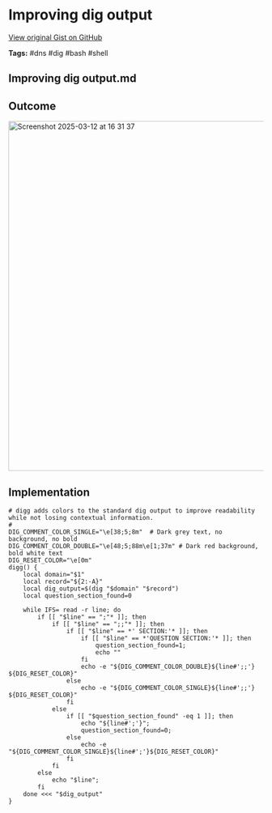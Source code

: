 # Improving dig output 

[View original Gist on GitHub](https://gist.github.com/Integralist/49d86970ed78cfaddfffc59754ce6c4b)

**Tags:** #dns #dig #bash #shell

## Improving dig output.md

## Outcome

<img width="691" alt="Screenshot 2025-03-12 at 16 31 37" src="https://gist.github.com/user-attachments/assets/7f884893-160d-4cb9-bab3-d871e8e131b1" />

## Implementation

```shell
# digg adds colors to the standard dig output to improve readability while not losing contextual information.
#
DIG_COMMENT_COLOR_SINGLE="\e[38;5;8m"  # Dark grey text, no background, no bold
DIG_COMMENT_COLOR_DOUBLE="\e[48;5;88m\e[1;37m" # Dark red background, bold white text
DIG_RESET_COLOR="\e[0m"
digg() {
	local domain="$1"
	local record="${2:-A}"
	local dig_output=$(dig "$domain" "$record")
	local question_section_found=0

	while IFS= read -r line; do
		if [[ "$line" == ";"* ]]; then
			if [[ "$line" == ";;"* ]]; then
				if [[ "$line" == *' SECTION:'* ]]; then
					if [[ "$line" == *'QUESTION SECTION:'* ]]; then
						question_section_found=1;
						echo ""
					fi
					echo -e "${DIG_COMMENT_COLOR_DOUBLE}${line#';;'} ${DIG_RESET_COLOR}"
				else
					echo -e "${DIG_COMMENT_COLOR_SINGLE}${line#';;'} ${DIG_RESET_COLOR}"
				fi
			else
				if [[ "$question_section_found" -eq 1 ]]; then
					echo "${line#';'}";
					question_section_found=0;
				else
					echo -e "${DIG_COMMENT_COLOR_SINGLE}${line#';'}${DIG_RESET_COLOR}"
				fi
			fi
		else
			echo "$line";
		fi
	done <<< "$dig_output"
}
```


